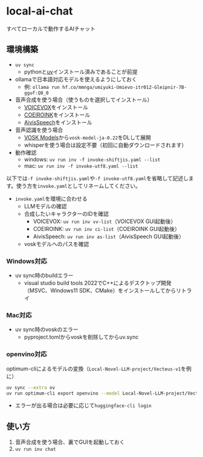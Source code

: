 # local-ai-chat
すべてローカルで動作するAIチャット

## 環境構築
- `uv sync`
    - pythonと[uv](https://github.com/astral-sh/uv)インストール済みであることが前提
- ollamaで日本語対応モデルを使えるようにしておく
    - 例: `ollama run hf.co/mmnga/umiyuki-Umievo-itr012-Gleipnir-7B-gguf:Q8_0`
- 音声合成を使う場合（使うものを選択してインストール）
    - [VOICEVOX](https://voicevox.hiroshiba.jp/)をインストール
    - [COEIROINK](https://coeiroink.com/download)をインストール
    - [AivisSpeech](https://aivis-project.com/)をインストール
- 音声認識を使う場合
    - [VOSK Models](https://alphacephei.com/vosk/models)から`vosk-model-ja-0.22`をDLして展開
    - whisperを使う場合は設定不要（初回に自動ダウンロードされます）
- 動作確認
    - windows: `uv run inv -f invoke-shiftjis.yaml --list`
    - mac: `uv run inv -f invoke-utf8.yaml --list`

以下では`-f invoke-shiftjis.yaml`や`-f invoke-utf8.yaml`を省略して記述します。使う方を`invoke.yaml`としてリネームしてください。

- `invoke.yaml`を環境に合わせる
    - LLMモデルの確認
    - 合成したいキャラクターのIDを確認
        - VOICEVOX: `uv run inv vv-list`（VOICEVOX GUI起動後）
        - COEIROINK: `uv run inv ci-list`（COEIROINK GUI起動後）
        - AivisSpeech: `uv run inv as-list`（AivisSpeech GUI起動後）
    - voskモデルへのパスを確認

### Windows対応
- uv sync時のbuildエラー
    - visual studio build tools 2022でC++によるデスクトップ開発（MSVC、Windows11 SDK、CMake）をインストールしてからリトライ

### Mac対応
- uv sync時のvoskのエラー
    - pyproject.tomlからvoskを削除してからuv.sync

### openvino対応

optimum-cliによるモデルの変換（`Local-Novel-LLM-project/Vecteus-v1`を例に）
```bash
uv sync --extra ov
uv run optimum-cli export openvino --model Local-Novel-LLM-project/Vecteus-v1 --weight-format int8 --trust-remote-code Vecteus-v1
```
- エラーが出る場合は必要に応じて`huggingface-cli login`


## 使い方
1. 音声合成を使う場合、裏でGUIを起動しておく
2. `uv run inv chat`

